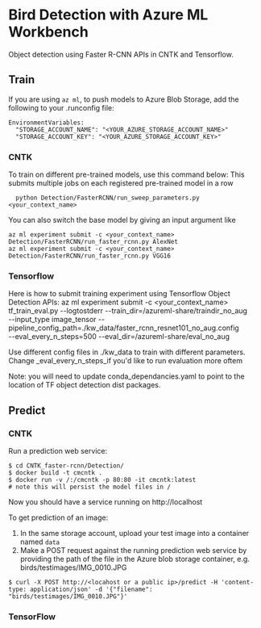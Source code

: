 # Bird Detection with Azure ML Workbench

Object detection using Faster R-CNN APIs in CNTK and Tensorflow.

## Train

If you are using `az ml`, to push models to Azure Blob Storage, add the following to your .runconfig file:

```
EnvironmentVariables:
  "STORAGE_ACCOUNT_NAME": "<YOUR_AZURE_STORAGE_ACCOUNT_NAME>"
  "STORAGE_ACCOUNT_KEY": "<YOUR_AZURE_STORAGE_ACCOUNT_KEY>"
```
### CNTK
To train on different pre-trained models, use this command below:
This submits multiple jobs on each registered pre-trained model in a row

```
  python Detection/FasterRCNN/run_sweep_parameters.py <your_context_name>
```

You can also switch the base model by giving an input argument like 

```
az ml experiment submit -c <your_context_name> Detection/FasterRCNN/run_faster_rcnn.py AlexNet
az ml experiment submit -c <your_context_name> Detection/FasterRCNN/run_faster_rcnn.py VGG16
```
### Tensorflow
Here is how to submit training experiment using Tensorflow Object Detection APIs:
az ml experiment submit  -c <your_context_name>   tf_train_eval.py --logtostderr   --train_dir=/azureml-share/traindir_no_aug  \
  --input_type image_tensor    --pipeline_config_path=./kw_data/faster_rcnn_resnet101_no_aug.config   \
   --eval_every_n_steps=500 --eval_dir=/azureml-share/eval_no_aug


Use different config files in ./kw_data to train with different parameters.
Change _eval_every_n_steps_if you'd like to run evaluation more oftem

Note: you will need to update conda_dependancies.yaml to point to the location of  TF object detection dist packages.

## Predict

### CNTK

Run a prediction web service:

```
$ cd CNTK_faster-rcnn/Detection/
$ docker build -t cmcntk .
$ docker run -v /:/cmcntk -p 80:80 -it cmcntk:latest
# note this will persist the model files in /

```
Now you should have a service running on 
http://localhost

To get prediction of an image:
1. In the same storage account, upload your test image into a container named `data`
2. Make a POST request against the running prediction web service by providing the path of the file in the Azure blob storage container, e.g. birds/testimages/IMG_0010.JPG

```
$ curl -X POST http://<locahost or a public ip>/predict -H 'content-type: application/json' -d '{"filename": "birds/testimages/IMG_0010.JPG"}'

```

### TensorFlow



